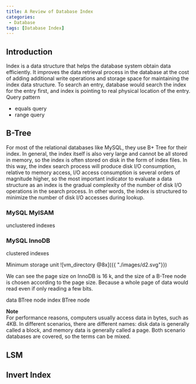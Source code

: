 ```yaml
---
title: A Review of Database Index
categories:
 - Database
tags: [Database Index]
---
```


## Introduction
Index is a data structure that helps the database system obtain data efficiently. It improves the data retrieval process in the database at the cost of adding additional write operations and storage space for maintaining the index data structure. To search an entry, database would search the index for the entry first, and index is pointing to real physical location of the entry.
Query pattern
* equals query
* range query

## B-Tree
For most of the relational databases like MySQL, they use B+ Tree for their index. In general, the index itself is also very large and cannot be all stored in memory, so the index is often stored on disk in the form of index files. In this way, the index search process will produce disk I/O consumption, relative to memory access, I/O access consumption is several orders of magnitude higher, so the most important indicator to evaluate a data structure as an index is the gradual complexity of the number of disk I/O operations in the search process. In other words, the index is structured to minimize the number of disk I/O accesses during lookup.

### MySQL MyISAM
unclustered indexes

### MySQL InnoDB
clustered indexes

Minimum storage unit
![vm_directory @8x]({{ "./images/d2.svg"}})

We can see the page size on InnoDB is 16 k, and the size of a B-Tree node is chosen according to the page size. Because a whole page of data would read even if only reading a few bits.



data BTree node
index BTree node


**Note**  
For performance reasons, computers usually access data in bytes, such as 4KB. In different scenarios, there are different names: disk data is generally called a block, and memory data is generally called a page. Both scenario databases are covered, so the terms can be mixed.


## LSM



## Invert Index




